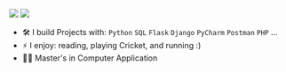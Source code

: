 [<img src="https://img.shields.io/badge/linkedin-%230077B5.svg?&style=for-the-badge&logo=linkedin&logoColor=white" />](https://www.linkedin.com/in/sameer-jha-820445190/)
[<img src="https://img.shields.io/badge/Twitter-1DA1F2?style=for-the-badge&logo=twitter&logoColor=white" />](https://twitter.com/SameerJ29006383)


- :hammer_and_wrench: I build Projects with: `Python` `SQL` `Flask` `Django` `PyCharm` `Postman` `PHP` ...
- ⚡ I enjoy: reading, playing Cricket, and running :) 
- :student: Master's in Computer Application
